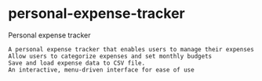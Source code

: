 # personal-expense-tracker
Personal expense tracker

    A personal expense tracker that enables users to manage their expenses
    Allow users to categorize expenses and set monthly budgets
    Save and load expense data to CSV file.
    An interactive, menu-driven interface for ease of use
